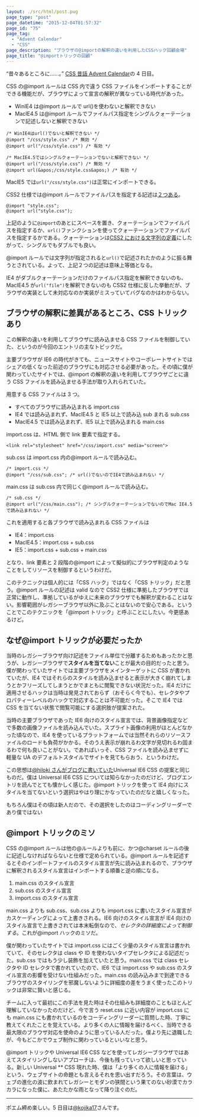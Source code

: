 ```yaml
---
layout: ./src/html/post.pug
page_type: "post"
page_datetime: "2015-12-04T01:57:32"
page_id: "75"
page_tag:
  - "Advent Calendar"
  - "CSS"
page_description: "ブラウザの@importの解釈の違いを利用したCSSハック回顧会場"
page_title: "@importトリックの回顧"
---
```


“昔々あるところに……。” [CSS 昔話 Advent Calendar](http://www.adventar.org/calendars/723)の 4 日目。

CSS の@import ルールは CSS 内で違う CSS ファイルをインポートすることができる機能だが、ブラウザによって宣言の解釈が異なっている時代があった。

- WinIE4 は@import ルールで url()を使わないと解釈できない
- MacIE4.5 は@import ルールでファイルパス指定をシングルクォーテーションで記述しないと解釈できない

```
/* WinIE4はurl()でないと解釈できない */
@import "/css/style.css" /* 無効 */
@import url("/css/style.css") /* 有効 */

/* MacIE4.5ではシングルクォーテーションでないと解釈できない */
@import url("/css/style.css") /* 無効 */
@import url(&apos;/css/style.css&apos;) /* 有効 */
```

MacIE5 では`url("/css/style.css")`は正常にインポートできる。

CSS2 仕様では@import ルールでファイルパスを指定する記述は[２つある](http://www.w3.org/TR/CSS2/cascade.html#at-import)。

```
@import "style.css";
@import url("style.css");
```

上記のように`@import`のあとにスペースを置き、クォーテーションでファイルパスを指定するか、`url()`ファンクションを使ってクォーテーションでファイルパスを指定するかである。クォーテーションは[CSS2 における文字列の定義](http://www.w3.org/TR/2011/REC-CSS2-20110607/syndata.html#strings)にしたがって、シングルでもダブルでも良い。

@import ルールでは文字列が指定されると`url()`で記述されたかのように振る舞うとされている。よって、上記２つの記述は意味上等価となる。

IE4 がダブルクォーテーションだけのファイルパス指定を解釈できないのも、MacIE4.5 が`url("file")`を解釈できないのも CSS2 仕様に反した挙動だが、ブラウザの実装として未対応なのか実装がミスっていてバグなのかはわからない。

## ブラウザの解釈に差異があるところ、CSS トリックあり

この解釈の違いを利用してブラウザに読み込ませる CSS ファイルを制御していた、というのが今回のエントリの主なトピックだ。

主要ブラウザが IE6 の時代がきても、ニュースサイトやコーポレートサイトではシェアの低くなった前述のブラウザにも対応させる必要があった。その頃に僕が関わっていたサイトでは、@import の解釈の違いを利用してブラウザごとに違う CSS ファイルを読み込ませる手法が取り入れられていた。

用意する CSS ファイルは 3 つ。

- すべてのブラウザに読み込まれる import.css
- IE4 では読み込まれず、MacIE4.5 と IE5 以上で読み込 sub まれる sub.css
- MacIE4.5 では読み込まれず、IE5 以上で読み込まれる main.css

import.css は、HTML 側で link 要素で指定する。

```
<link rel="stylesheet" href="/css/import.css" media="screen">
```

sub.css は import.css 内の@import ルールで読み込む。

```
/* import.css */
@import "/css/sub.css"; /* url()でないのでIE4で読み込まれない */
```

main.css は sub.css 内で同じく@import ルールで読み込む。

```
/* sub.css */
@import url("/css/main.css"); /* シングルクォーテーションでないのでMac IE4.5で読み込まれない */
```

これを適用すると各ブラウザで読み込まれる CSS ファイルは

- IE4：import.css
- MacIE4.5：import.css + sub.css
- IE5：import.css + sub.css + main.css

となり、link 要素と 2 段階の@import によって擬似的にブラウザ判定のようなことをしてリソースを制御するというわけだ。

このテクニックは個人的には「CSS ハック」ではなく「CSS トリック」だと思う。@import ルールの記述は valid なので CSS2 仕様に準拠したブラウザでは正常に動作し、準拠しているがゆえに未来のブラウザでも解釈が変わることはない。影響範囲がレガシーブラウザ以外に及ぶことはないので安心である。ということでこのテクニックを「@import トリック」と呼ぶことにしたい。今更感あるけど。

## なぜ@import トリックが必要だったか

当時のレガシーブラウザ向け記述をファイル単位で分離するためもあったかと思うが、レガシーブラウザで**スタイルを当てない**ことが最大の目的だったと思う。僕が関わっていたサイトでは主要ブラウザをメインターゲットに CSS が書かれていたが、IE4 ではそれらのスタイルを読み込ませると表示が大きく崩れてしまうとかフリーズしてしまうとかでまともに閲覧できない状況だった。IE4 だけに適用させるハックは当時は発見されておらず（おそらく今でも）、セレクタやプロパティーレベルのハックで対応することは不可能だった。そこで IE4 では CSS を当てない状態で閲覧可能にする選択肢が提案された。

当時の主要ブラウザであった IE6 向けのスタイル宣言では、背景画像指定などで多数の画像ファイルを読み込んでいた。スプライト画像の利用がほとんどなかった頃なので、IE4 を使っているプラットフォームでは当然それらのリソースファイルのロードも負荷がかかる。そのうえ表示が崩れるわ文字が見切れるわ固まるわで何も良いことがない。であればいっそ、CSS ファイルを読み込ませずに軽量な UA のデフォルトスタイルでサイトを見てもらおう、というわけだ。

この思想は[@hiloki さんがブログに書いていた](http://inkdesign.jp/notes/universal-ie6/)Universal IE6 CSS の提案と同じものだ。僕は Universal IE6 CSS については知らなかったのだけど、ブログエントリを読んでとても懐かしく感じた。@import トリックを使って IE4 向けにスタイルを当てないという選択はやはり理にかなっていたのだなと嬉しくなった。

<aside>もちろん僕はその頃は新人だので、その選択をしたのはコーディングリーダーであり僕ではない</aside>

## @import トリックのミソ

CSS の@import ルールは他の@ルールよりも前に、かつ@charset ルールの後に記述しなければならないと仕様で定められている。@import ルールを記述するとそのインポートファイルのスタイル宣言が先に読み込まれるので、ブラウザに解釈されるスタイル宣言はインポートする順番と逆の順になる。

1. main.css のスタイル宣言
2. sub.css のスタイル宣言
3. import.css のスタイル宣言

main.css よりも sub.css、sub.css よりも import.css に書いたスタイル宣言がカスケーディングによって上書きされる。IE6 向けのスタイル宣言が IE4 向けのスタイル宣言で上書きされては本末転倒なので、_セレクタの詳細度によって制御する_。これが@import ハックのミソだ。

僕が関わっていたサイトでは import.css にはごく少量のスタイル宣言は書かれていて、そのセレクタは class や ID を使わないタイプセレクタによる記述だった。sub.css ではもう少し装飾を加えていたと思う。main.css では class セレクタや ID セレクタで書かれていたので、IE6 では import.css や sub.css のスタイル宣言の影響を受けない仕組みだった。main.css の読み込みまで到達できるブラウザのスタイリングを邪魔しないように詳細度の差をうまく使ったこのトリックは非常に賢いと感じる。

チームに入って最初にこの手法を見た時はその仕組みも詳細度のこともほとんど理解していなかったのだけど、今で言う reset.css に近い内容が import.css にも main.css にも書かれているのをコーディングリーダーに質問した時、丁寧に教えてくれたことを覚えている。より多くの人に情報を届けるべく、当時できる最大限のブラウザ対応を使命のように思っている人だった。僕より先に退職したが、今もどこかでウェブ制作に関わっているといいなと思う。

@import トリックや Universal IE6 CSS などを使ってレガシーブラウザではあえてスタイリングしないアプローチは、今後も残っていって欲しいと思っている。新しい Universal \*\* CSS 現れた時、僕は「より多くの人に情報を届ける」という、ウェブサイトの命題とも言えるそれを思い出すだろう。その言葉は、ウェブの進化の波に飲まれてレガシーとモダンの狭間という果てのない砂漠でカラカラになった僕に、あたたかな雨となって降り注ぐのだ。

---

ポエム締め楽しい。5 日目は[@kojika17](http://www.adventar.org/users/3679)さんです。
